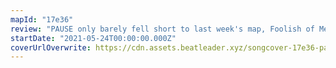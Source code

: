 ```yaml
---
mapId: "17e36"
review: "PAUSE only barely fell short to last week's map, Foolish of Me, which is why we're featuring it this week! It features great two-colored lighting and great mapping, but above all, nitronik went out of his way to add clever Noodle Extensions effects to bring the song to life, which were carefully refined over the course of multiple months, with the help of multiple testplayers."
startDate: "2021-05-24T00:00:00.000Z"
coverUrlOverwrite: https://cdn.assets.beatleader.xyz/songcover-17e36-pause.jpg
---
```

